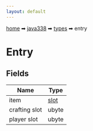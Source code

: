 ```yaml
---
layout: default
---
```


[home](/) ➡ [java338](/protocol/java338) ➡ [types](/protocol/java338/types) ➡ entry

# Entry

## Fields

Name | Type
---|---
item | [slot](/protocol/java338/types/slot)
crafting slot | ubyte
player slot | ubyte

